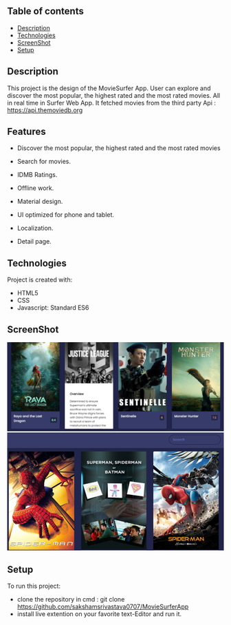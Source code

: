 
## Table of contents
* [Description](#Description)
* [Technologies](#technologies)
* [ScreenShot](#ScreenShot)
* [Setup](#setup)

## Description
This project is the design of the MovieSurfer App. User can explore and discover the most popular, the highest rated and the most rated movies.
All in real time  in Surfer Web App.
It fetched movies from the third party Api : https://api.themoviedb.org

## Features
* Discover the most popular, the highest rated and the most rated movies


* Search for movies.
* IDMB Ratings.

* Offline work.
* Material design.
* UI optimized for phone and tablet.

* Localization.
 
* Detail page.

	
## Technologies
Project is created with:
* HTML5
* CSS
* Javascript: Standard ES6 

## ScreenShot
![Demo schema](./demoImage/movieScreenShot.PNG)
![Demo schema1](./demoImage/movieSurfer.PNG)

	
## Setup
To run this project:
* clone the repository in cmd  : git clone https://github.com/sakshamsrivastava0707/MovieSurferApp
* install live extention on your favorite text-Editor and run it.



 
